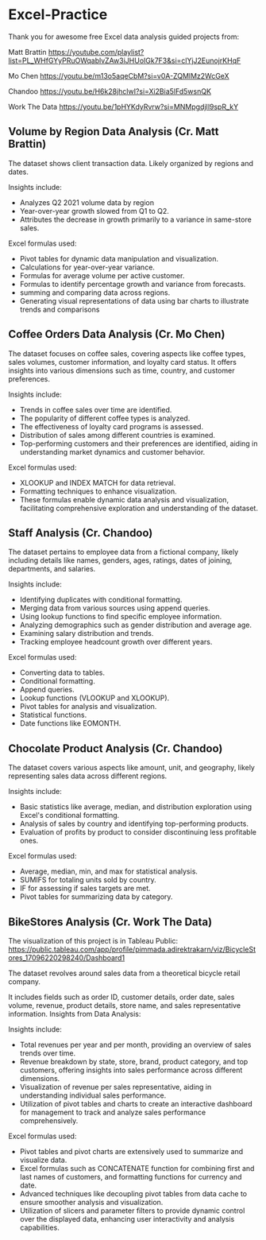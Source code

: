 # Excel-Practice

Thank you for awesome free Excel data analysis guided projects from:


Matt Brattin https://youtube.com/playlist?list=PL_WHfGYyPRuOWqablvZAw3iJHUoIGk7F3&si=clYjJ2EunojrKHqF

Mo Chen https://youtu.be/m13o5aqeCbM?si=v0A-ZQMlMz2WcGeX

Chandoo https://youtu.be/H6k28jhclwI?si=Xi2Bia5lFd5wsnQK

Work The Data https://youtu.be/1pHYKdyRvrw?si=MNMpgdjIl9spR_kY

## Volume by Region Data Analysis (Cr. Matt Brattin)

The dataset shows client transaction data. Likely organized by regions and dates.

Insights include:

- Analyzes Q2 2021 volume data by region
- Year-over-year growth slowed from Q1 to Q2.
- Attributes the decrease in growth primarily to a variance in same-store sales.

Excel formulas used:

- Pivot tables for dynamic data manipulation and visualization.
- Calculations for year-over-year variance.
- Formulas for average volume per active customer.
- Formulas to identify percentage growth and variance from forecasts.
- summing and comparing data across regions.
- Generating visual representations of data using bar charts to illustrate trends and comparisons

## Coffee Orders Data Analysis (Cr. Mo Chen)

The dataset focuses on coffee sales, covering aspects like coffee types, sales volumes, customer information, and loyalty card status.
It offers insights into various dimensions such as time, country, and customer preferences.

Insights include:

- Trends in coffee sales over time are identified.
- The popularity of different coffee types is analyzed.
- The effectiveness of loyalty card programs is assessed.
- Distribution of sales among different countries is examined.
- Top-performing customers and their preferences are identified, aiding in understanding market dynamics and customer behavior.
  
Excel formulas used:

- XLOOKUP and INDEX MATCH for data retrieval.
- Formatting techniques to enhance visualization.
- These formulas enable dynamic data analysis and visualization, facilitating comprehensive exploration and understanding of the dataset.

## Staff Analysis (Cr. Chandoo)

The dataset pertains to employee data from a fictional company, likely including details like names, genders, ages, ratings, dates of joining, departments, and salaries.

Insights include:

- Identifying duplicates with conditional formatting.
- Merging data from various sources using append queries.
- Using lookup functions to find specific employee information.
- Analyzing demographics such as gender distribution and average age.
- Examining salary distribution and trends.
- Tracking employee headcount growth over different years.

Excel formulas used:

- Converting data to tables.
- Conditional formatting.
- Append queries.
- Lookup functions (VLOOKUP and XLOOKUP).
- Pivot tables for analysis and visualization.
- Statistical functions.
- Date functions like EOMONTH.

## Chocolate Product Analysis (Cr. Chandoo)

The dataset covers various aspects like amount, unit, and geography, likely representing sales data across different regions.

Insights include:

- Basic statistics like average, median, and distribution exploration using Excel's conditional formatting.
- Analysis of sales by country and identifying top-performing products.
- Evaluation of profits by product to consider discontinuing less profitable ones.

Excel formulas used:

- Average, median, min, and max for statistical analysis.
- SUMIFS for totaling units sold by country.
- IF for assessing if sales targets are met.
- Pivot tables for summarizing data by category.

## BikeStores Analysis (Cr. Work The Data)

The visualization of this project is in Tableau Public: https://public.tableau.com/app/profile/pimmada.adirektrakarn/viz/BicycleStores_17096220298240/Dashboard1

The dataset revolves around sales data from a theoretical bicycle retail company.

It includes fields such as order ID, customer details, order date, sales volume, revenue, product details, store name, and sales representative information.
Insights from Data Analysis:

Insights include:

- Total revenues per year and per month, providing an overview of sales trends over time.
- Revenue breakdown by state, store, brand, product category, and top customers, offering insights into sales performance across different dimensions.
- Visualization of revenue per sales representative, aiding in understanding individual sales performance.
- Utilization of pivot tables and charts to create an interactive dashboard for management to track and analyze sales performance comprehensively.

Excel formulas used:

- Pivot tables and pivot charts are extensively used to summarize and visualize data.
- Excel formulas such as CONCATENATE function for combining first and last names of customers, and formatting functions for currency and date.
- Advanced techniques like decoupling pivot tables from data cache to ensure smoother analysis and visualization.
- Utilization of slicers and parameter filters to provide dynamic control over the displayed data, enhancing user interactivity and analysis capabilities.
